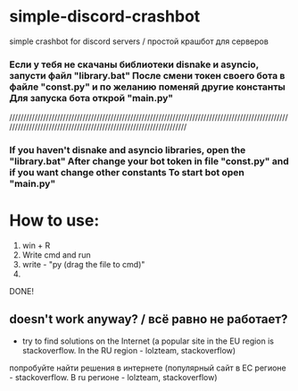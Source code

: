 # simple-discord-crashbot
simple crashbot for discord servers / простой крашбот для серверов

### Если у тебя не скачаны библиотеки disnake и asyncio, запусти файл "library.bat" После смени токен своего бота в файле "const.py" и по желанию поменяй другие константы Для запуска бота открой "main.py"
//////////////////////////////////////////////////////////////////////////////////////////////////////////////////////////////////////////////////////////////////
### If you haven't disnake and asyncio libraries, open the "library.bat" After change your bot token in file "const.py" and if you want change other constants To start bot open "main.py"


# How to use:
1. win + R
2. Write cmd and run
3. write - "py (drag the file to cmd)"
4. 
DONE!

## doesn't work anyway? / всё равно не работает?
* try to find solutions on the Internet (a popular site in the EU region is stackoverflow. In the RU region - lolzteam, stackoverflow)

попробуйте найти решения в интернете (популярный сайт в ЕС регионе - stackoverflow. В ru регионе - lolzteam, stackoverflow)
